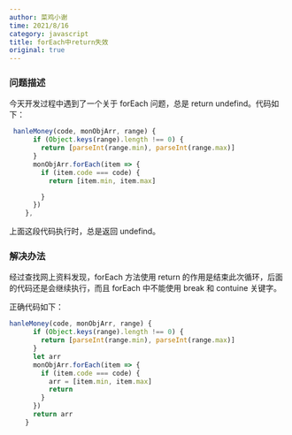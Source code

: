 ```yaml
---
author: 菜鸡小谢
time: 2021/8/16
category: javascript
title: forEach中return失效
original: true
---
```


### **问题描述**

今天开发过程中遇到了一个关于 forEach 问题，总是 return undefind。代码如下：

```javascript
 hanleMoney(code, monObjArr, range) {
      if (Object.keys(range).length !== 0) {
        return [parseInt(range.min), parseInt(range.max)]
      }
      monObjArr.forEach(item => {
        if (item.code === code) {
          return [item.min, item.max]

        }
      })
    },
```

上面这段代码执行时，总是返回 undefind。

### **解决办法**

经过查找网上资料发现，forEach 方法使用 return 的作用是结束此次循环，后面的代码还是会继续执行，而且 forEach 中不能使用 break 和 contuine 关键字。

正确代码如下：

```javascript
hanleMoney(code, monObjArr, range) {
      if (Object.keys(range).length !== 0) {
        return [parseInt(range.min), parseInt(range.max)]
      }
      let arr
      monObjArr.forEach(item => {
        if (item.code === code) {
          arr = [item.min, item.max]
          return
        }
      })
      return arr
    }
```
